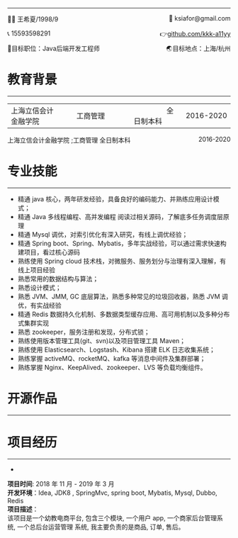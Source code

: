 
------
<p style="text-align:left;">👩‍💻 王希夏/1998/9                           <span style="float:right;"> 📧 ksiafor@gmail.com</span></p>
<p style="text-align:left;">📞 15593598291                             <span style="float:right;">👉️<a href="https://github.com/kkk-a11yy">github.com/kkk-a11yy </a></span></p>

<p style="text-align:left;">👐目标职位：Java后端开发工程师            <span style="float:right;">🌏️目标地点：上海/杭州</span></p>

# 教育背景

------

| | | | |
|:-------|:-------:|:-------:|-------:|
| 上海立信会计金融学院 <img width=100/> | <img width=100/>工商管理 <img width=100/>| <img width=100/>全日制本科 <img width=100/>| <img width=100/>2016-2020 |
                                       



<p style="text-align:left;">上海立信会计金融学院
;<span letter-spacing:20px;>工商管理</span>
<span >全日制本科</span>
<span style="float:right;">2016-2020</span>
</p>




# 专业技能

------
- 精通 java 核心，两年研发经验，具备良好的编码能力、并熟练应用设计模式；  
- 精通 Java 多线程编程、高并发编程 阅读过相关源码，了解底多任务调度层原理
- 精通 Mysql 调优，对索引优化有深入研究，有线上调优经验；  
- 精通 Spring boot、Spring、Mybatis，多年实战经验，可以通过需求快速构建项目，看过核心源码  
- 熟练使用 Spring cloud 技术栈，对微服务、服务划分与治理有深入理解，有线上项目经验  
- 熟悉常用的数据结构与算法；  
- 熟悉设计模式；  
- 熟悉 JVM、JMM, GC 底层算法，熟悉多种常见的垃圾回收器，熟悉 JVM 调优，有实战经验  
- 精通 Redis 数据持久化机制、多数据类型缓存应用、高可用机制以及多种分布式集群实现  
- 熟悉 zookeeper，服务注册和发现，分布式锁；  
- 熟练使用版本管理工具(git、svn)以及项目管理工具 Maven；  
- 熟练使用 Elasticsearch、Logstash、Kibana 搭建 ELK 日志收集系统；
- 熟练掌握 activeMQ、rocketMQ、kafka 等消息中间件及集群部署；  
- 熟练掌握 Nginx、KeepAlived、zookeeper、LVS 等负载均衡组件。

# 开源作品

------


# 项目经历

------
- 
**项目时间**: 2018 年 11 月 - 2019 年 3 月  
**开发环境**：Idea, JDK8 , SpringMvc, spring boot, Mybatis, Mysql, Dubbo, Redis  
**项目描述**：  
	该项目是一个幼教电商平台, 包含三个模块, 一个用户 app, 一个商家后台管理系统, 一个总后台运营管理 系统, 我主要负责的是商品, 订单, 售后。

